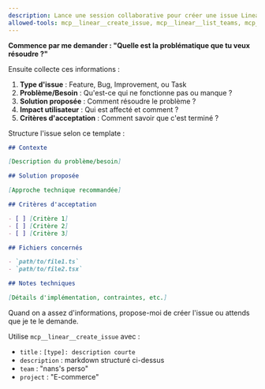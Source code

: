 ```yaml
---
description: Lance une session collaborative pour créer une issue Linear
allowed-tools: mcp__linear__create_issue, mcp__linear__list_teams, mcp__linear__list_projects, mcp__linear__list_issue_labels
---
```


**Commence par me demander : "Quelle est la problématique que tu veux résoudre ?"**

Ensuite collecte ces informations :

1. **Type d'issue** : Feature, Bug, Improvement, ou Task
2. **Problème/Besoin** : Qu'est-ce qui ne fonctionne pas ou manque ?
3. **Solution proposée** : Comment résoudre le problème ?
4. **Impact utilisateur** : Qui est affecté et comment ?
5. **Critères d'acceptation** : Comment savoir que c'est terminé ?

Structure l'issue selon ce template :

```markdown
## Contexte

[Description du problème/besoin]

## Solution proposée

[Approche technique recommandée]

## Critères d'acceptation

- [ ] [Critère 1]
- [ ] [Critère 2]
- [ ] [Critère 3]

## Fichiers concernés

- `path/to/file1.ts`
- `path/to/file2.tsx`

## Notes techniques

[Détails d'implémentation, contraintes, etc.]
```

Quand on a assez d'informations, propose-moi de créer l'issue ou attends que je te le demande.

Utilise `mcp__linear__create_issue` avec :

- `title` : `[type]: description courte`
- `description` : markdown structuré ci-dessus
- `team` : "nans's perso"
- `project` : "E-commerce"
